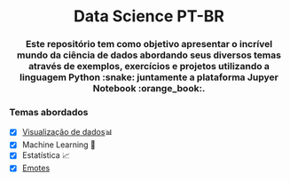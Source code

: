 <h1 align="center">Data Science PT-BR</h1>
<h3 align="center">Este repositório tem como objetivo apresentar o incrível mundo da ciência de dados abordando seus diversos temas através de exemplos, exercícios e projetos utilizando a linguagem Python :snake: juntamente a plataforma Jupyer Notebook :orange_book:.</h3>




### Temas abordados

- [x] [Visualização de dados](https://github.com/LucasKiraly/DataScience-PTBR/tree/master/Visualização%20de%20dados):bar_chart:
- [x] Machine Learning :robot:
- [x] Estatística :chart_with_upwards_trend:
- [x] [Emotes](https://gist.github.com/rxaviers/7360908)
